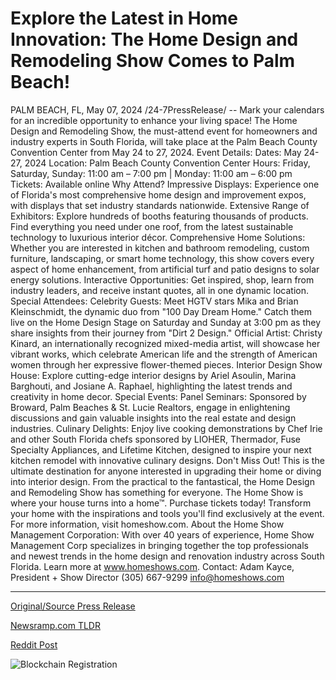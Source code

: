 # Explore the Latest in Home Innovation: The Home Design and Remodeling Show Comes to Palm Beach!

PALM BEACH, FL, May 07, 2024 /24-7PressRelease/ -- Mark your calendars for an incredible opportunity to enhance your living space! The Home Design and Remodeling Show, the must-attend event for homeowners and industry experts in South Florida, will take place at the Palm Beach County Convention Center from May 24 to 27, 2024.   Event Details: Dates: May 24-27, 2024  Location: Palm Beach County Convention Center  Hours: Friday, Saturday, Sunday: 11:00 am – 7:00 pm | Monday: 11:00 am – 6:00 pm  Tickets: Available online   Why Attend?  Impressive Displays: Experience one of Florida's most comprehensive home design and improvement expos, with displays that set industry standards nationwide.   Extensive Range of Exhibitors: Explore hundreds of booths featuring thousands of products. Find everything you need under one roof, from the latest sustainable technology to luxurious interior décor.   Comprehensive Home Solutions:  Whether you are interested in kitchen and bathroom remodeling, custom furniture, landscaping, or smart home technology, this show covers every aspect of home enhancement, from artificial turf and patio designs to solar energy solutions.   Interactive Opportunities: Get inspired, shop, learn from industry leaders, and receive instant quotes, all in one dynamic location.   Special Attendees:  Celebrity Guests: Meet HGTV stars Mika and Brian Kleinschmidt, the dynamic duo from "100 Day Dream Home." Catch them live on the Home Design Stage on Saturday and Sunday at 3:00 pm as they share insights from their journey from "Dirt 2 Design."  Official Artist: Christy Kinard, an internationally recognized mixed-media artist, will showcase her vibrant works, which celebrate American life and the strength of American women through her expressive flower-themed pieces.  Interior Design Show House: Explore cutting-edge interior designs by Ariel Asoulin, Marina Barghouti, and Josiane A. Raphael, highlighting the latest trends and creativity in home decor.  Special Events:  Panel Seminars: Sponsored by Broward, Palm Beaches & St. Lucie Realtors, engage in enlightening discussions and gain valuable insights into the real estate and design industries.   Culinary Delights: Enjoy live cooking demonstrations by Chef Irie and other South Florida chefs sponsored by LIOHER, Thermador, Fuse Specialty Appliances, and Lifetime Kitchen, designed to inspire your next kitchen remodel with innovative culinary designs.   Don't Miss Out!  This is the ultimate destination for anyone interested in upgrading their home or diving into interior design. From the practical to the fantastical, the Home Design and Remodeling Show has something for everyone. The Home Show is where your house turns into a home™.   Purchase tickets today! Transform your home with the inspirations and tools you'll find exclusively at the event.  For more information, visit homeshow.com.  About the Home Show Management Corporation: With over 40 years of experience, Home Show Management Corp specializes in bringing together the top professionals and newest trends in the home design and renovation industry across South Florida. Learn more at www.homeshows.com.   Contact: Adam Kayce, President + Show Director  (305) 667-9299  info@homeshows.com 

---

[Original/Source Press Release](https://newlive.24-7pressrelease.com/press-release/510680/explore-the-latest-in-home-innovation-the-home-design-and-remodeling-show-comes-to-palm-beach)
                    

[Newsramp.com TLDR](https://newsramp.com/curated-news/home-design-and-remodeling-show-coming-to-palm-beach-county-convention-center/322654249a1e47f37eb42bc672e40202) 

 



[Reddit Post](https://www.reddit.com/r/newsramp/comments/1cpq9w6/home_design_and_remodeling_show_coming_to_palm/) 



![Blockchain Registration](https://cdn.newsramp.app/24-7PressRelease/qrcode/245/11/paleM9RF.webp)